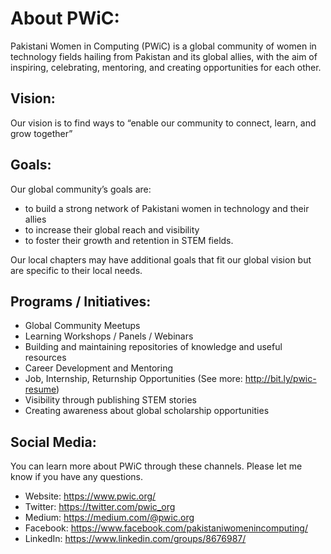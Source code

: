 # About PWiC:
Pakistani Women in Computing (PWiC) is a global community of women in technology fields hailing from Pakistan and its global allies, with the aim of inspiring, celebrating, mentoring, and creating opportunities for each other.

## Vision: 
Our vision is to find ways to “enable our community to connect, learn, and grow together”

## Goals: 
Our global community’s goals are:
- to build a strong network of Pakistani women in technology and their allies
- to increase their global reach and visibility
- to foster their growth and retention in STEM fields. 

Our local chapters may have additional goals that fit our global vision but are specific to their local needs. 

## Programs / Initiatives: 
- Global Community Meetups
- Learning Workshops / Panels / Webinars
- Building and maintaining repositories of knowledge and useful resources
- Career Development and Mentoring 
- Job, Internship, Returnship Opportunities (See more: http://bit.ly/pwic-resume)
- Visibility through publishing STEM stories
- Creating awareness about global scholarship opportunities

## Social Media: 
You can learn more about PWiC through these channels. Please let me know if you have any questions. 

- Website: https://www.pwic.org/
- Twitter: https://twitter.com/pwic_org
- Medium: https://medium.com/@pwic.org
- Facebook: https://www.facebook.com/pakistaniwomenincomputing/
- LinkedIn: https://www.linkedin.com/groups/8676987/
